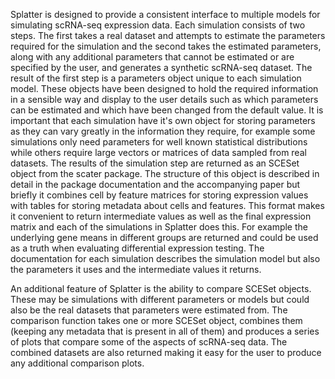 Splatter is designed to provide a consistent interface to multiple models for simulating scRNA-seq expression data. Each simulation consists of two steps. The first takes a real dataset and attempts to estimate the parameters required for the simulation and the second takes the estimated parameters, along with any additional parameters that cannot be estimated or are specified by the user, and generates a synthetic scRNA-seq dataset. The result of the first step is a parameters object unique to each simulation model. These objects have been designed to hold the required information in a sensible way and display to the user details such as which parameters can be estimated and which have been changed from the default value. It is important that each simulation have it's own object for storing parameters as they can vary greatly in the information they require, for example some simulations only need parameters for well known statistical distributions while others require large vectors or matrices of data sampled from real datasets. The results of the simulation step are returned as an SCESet object from the scater package. The structure of this object is described in detail in the package documentation and the accompanying
paper but briefly it combines cell by feature matrices for storing expression values with tables for storing metadata about cells and features. This format makes it convenient to return intermediate values as well as the final expression matrix and each of the simulations in Splatter does this. For example the underlying gene means in different groups are returned and could be used as a truth when evaluating differential expression testing. The documentation for each simulation describes the simulation model but also the parameters it uses and the intermediate values it returns.

An additional feature of Splatter is the ability to compare SCESet objects. These may be simulations with different parameters or models but could also be the real datasets that parameters were estimated from. The comparison function takes one or more SCESet object, combines them (keeping any metadata that is present in all of them) and produces a series of plots that compare some of the aspects of scRNA-seq data. The combined datasets are also returned making it easy for the user to produce any additional comparison plots. 